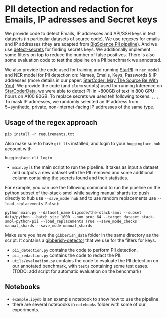 # PII detection and redaction for Emails, IP adresses and Secret keys

We provide code to detect Emails, IP addresses and API/SSH keys in text datasets (in particular datasets of source code). We use regexes for emails and IP addresses (they are adapted from [BigScience PII pipeline](https://github.com/bigscience-workshop/data-preparation/tree/main/preprocessing/training/02_pii)). And we use [detect-secrets](https://github.com/Yelp/detect-secrets) for finding secrets keys. We additionally implement some filters on top to reduce the number of false positives. There is also some evaluation code to test the pipeline on a PII benchmark we annotated.


We also provide the code used for training and running [StarPII](https://huggingface.co/bigcode/starpii) in `ner_model` and NER model for PII detection on: Names, Emails, Keys, Passwords & IP addresses (more details in our paper: [StarCoder: May The Source Be With You](https://drive.google.com/file/d/1cN-b9GnWtHzQRoE7M7gAEyivY0kl4BYs/view)).  We provide the code (and `slurm` scripts) used for running Inference on [StarCoderData](https://huggingface.co/datasets/bigcode/starcoderdata), we were able to detect PII in ~800GB of text in 800 GPU-hours on A100 80GB. To replace secrets we used teh following tokens:
<NAME>, <EMAIL>, <KEY>, <PASSWORD>
To mask IP addresses, we randomly selected an IP address from 5~synthetic, private, non-internet-facing IP addresses of the same type.

## Usage of the regex approach
```
pip install -r requirements.txt
```
Also make sure to have `git lfs` installed, and login to your `huggingface-hub` account with
````
huggingface-cli login
````
* `main.py` is the main script to run the pipeline. It takes as input a dataset and outputs a new dataset with the PII removed and some additional column containing the secrets found and their statistics.

For example, you can use the following command to run the pipeline on the python subset of the-stack-smol while saving manual shards (to push directly to hub use `--save_mode hub` and to use random replacements use `--load_replacements False`):
```
python main.py --dataset_name bigcode/the-stack-smol --subset data/python --batch_size 1000 --num_proc 64 --target_dataset stack-smol-python-pii --load_replacements True --save_mode_checks manual_shards --save_mode manual_shards
```

Make sure you have the `gibberish_data` folder in the same directory as the script. It contains a [gibberish-detector](https://github.com/domanchi/gibberish-detector) that we use for the filters for keys.

* `pii_detection.py` contains the code to perform PII detection.
* `pii_redaction.py` contains the code to redact the PII.
*  `utils/evaluation.py` contains the code to evaluate the PII detection on our annotated benchmark, with `tests` containing some test cases. (TODO: add script for automatic evaluation on the benchmark)

## Notebooks
* `example.ipynb` is an example notebook to show how to use the pipeline.
* there are several notebooks in `notebooks` folder with some of our experiments.